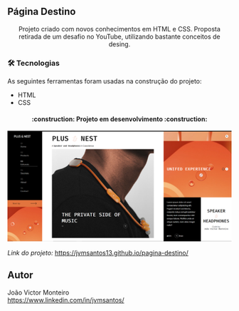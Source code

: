 ## Página Destino
<p align="center">Projeto criado com novos conhecimentos em HTML e CSS. Proposta retirada de um desafio no YouTube, utilizando bastante conceitos de desing.</p>

### 🛠 Tecnologias

As seguintes ferramentas foram usadas na construção do projeto:

- HTML
- CSS

<h4 align="center"> 
:construction: Projeto em desenvolvimento :construction:
</h4>

![Página](img/pag-captura.PNG)

*Link do projeto:* https://jvmsantos13.github.io/pagina-destino/

## Autor
João Victor Monteiro <br />
https://www.linkedin.com/in/jvmsantos/
